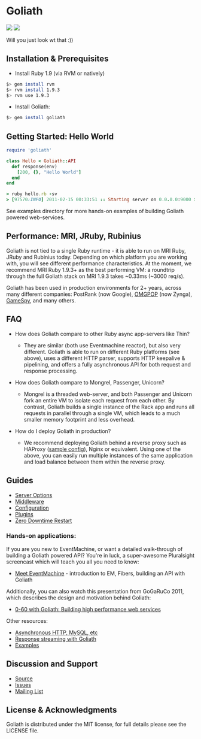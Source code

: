 # Goliath

[<img src="https://secure.travis-ci.org/postrank-labs/goliath.png?travis"/>](http://travis-ci.org/postrank-labs/goliath) [<img src="https://gemnasium.com/postrank-labs/goliath.png?travis"/>](https://gemnasium.com/postrank-labs/goliath)

Will you just look wt that :))

## Installation & Prerequisites

* Install Ruby 1.9 (via RVM or natively)

```bash
$> gem install rvm
$> rvm install 1.9.3
$> rvm use 1.9.3
```

* Install Goliath:

```bash
$> gem install goliath
```

## Getting Started: Hello World

```ruby
require 'goliath'

class Hello < Goliath::API
  def response(env)
    [200, {}, "Hello World"]
  end
end

> ruby hello.rb -sv
> [97570:INFO] 2011-02-15 00:33:51 :: Starting server on 0.0.0.0:9000 in development mode. Watch out for stones.
```

See examples directory for more hands-on examples of building Goliath powered web-services.

## Performance: MRI, JRuby, Rubinius

Goliath is not tied to a single Ruby runtime - it is able to run on MRI Ruby, JRuby and Rubinius today. Depending on which platform you are working with, you will see different performance characteristics. At the moment, we recommend MRI Ruby 1.9.3+ as the best performing VM: a roundtrip through the full Goliath stack on MRI 1.9.3 takes ~0.33ms (~3000 req/s).

Goliath has been used in production environments for 2+ years, across many different companies: PostRank (now Google), [OMGPOP](OMGPOP) (now Zynga), [GameSpy](http://www.poweredbygamespy.com/2011/09/09/growing-pains-they-hurt-so-good/), and many others.

## FAQ

* How does Goliath compare to other Ruby async app-servers like Thin?
    * They are similar (both use Eventmachine reactor), but also very different. Goliath is able to run on different Ruby platforms (see above), uses a different HTTP parser, supports HTTP keepalive & pipelining, and offers a fully asynchronous API for both request and response processing.

* How does Goliath compare to Mongrel, Passenger, Unicorn?
    * Mongrel is a threaded web-server, and both Passenger and Unicorn fork an entire VM to isolate each request from each other. By contrast, Goliath builds a single instance of the Rack app and runs all requests in parallel through a single VM, which leads to a much smaller memory footprint and less overhead.

* How do I deploy Goliath in production?
    * We recommend deploying Goliath behind a reverse proxy such as HAProxy ([sample config](https://github.com/postrank-labs/goliath/wiki/HAProxy)), Nginx or equivalent. Using one of the above, you can easily run multiple instances of the same application and load balance between them within the reverse proxy.

## Guides

* [Server Options](https://github.com/postrank-labs/goliath/wiki/Server)
* [Middleware](https://github.com/postrank-labs/goliath/wiki/Middleware)
* [Configuration](https://github.com/postrank-labs/goliath/wiki/Configuration)
* [Plugins](https://github.com/postrank-labs/goliath/wiki/Plugins)
* [Zero Downtime Restart](https://github.com/postrank-labs/goliath/wiki/Zero-downtime-restart)


### Hands-on applications:

If you are you new to EventMachine, or want a detailed walk-through of building a Goliath powered API? You're in luck, a super-awesome Pluralsight screencast which will teach you all you need to know:

* [Meet EventMachine](http://www.pluralsight.com/courses/meet-eventmachine) - introduction to EM, Fibers, building an API with Goliath

Additionally, you can also watch this presentation from GoGaRuCo 2011, which describes the design and motivation behind Goliath:

* [0-60 with Goliath: Building high performance web services](http://confreaks.com/videos/653-gogaruco2011-0-60-with-goliath-building-high-performance-ruby-web-services)

Other resources:

* [Asynchronous HTTP, MySQL, etc](https://github.com/postrank-labs/goliath/wiki/Asynchronous-Processing)
* [Response streaming with Goliath](https://github.com/postrank-labs/goliath/wiki/Streaming)
* [Examples](https://github.com/postrank-labs/goliath/tree/master/examples)

## Discussion and Support

* [Source](https://github.com/postrank-labs/goliath)
* [Issues](https://github.com/postrank-labs/goliath/issues)
* [Mailing List](http://groups.google.com/group/goliath-io)

## License & Acknowledgments

Goliath is distributed under the MIT license, for full details please see the LICENSE file.
